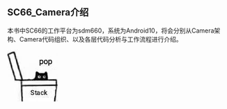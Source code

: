 ## SC66_Camera介绍

本书中SC66的工作平台为sdm660，系统为Android10，将会分别从Camera架构、Camera代码组织、以及各层代码分析与工作流程进行介绍。

 ![IMG_4988](image/IMG_4988.JPG)
